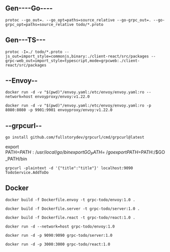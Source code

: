 ## Gen----Go----

`protoc --go_out=. --go_opt=paths=source_relative --go-grpc_out=. --go-grpc_opt=paths=source_relative todo/*.proto`

## Gen---TS---

`protoc -I=./ todo/*.proto --js_out=import_style=commonjs,binary:./client-react/src/packages --grpc-web_out=import_style=typescript,mode=grpcweb:./client-react/src/packages`

## --Envoy--

`docker run -d -v "$(pwd)"/envoy.yaml:/etc/envoy/envoy.yaml:ro --network=host envoyproxy/envoy:v1.22.0`

`docker run -d -v "$(pwd)"/envoy.yaml:/etc/envoy/envoy.yaml:ro -p 8080:8080 -p 9901:9901 envoyproxy/envoy:v1.22.0`

## --grpcurl--

`go install github.com/fullstorydev/grpcurl/cmd/grpcurl@latest`

export PATH=$PATH:/usr/local/go/bin
export GO_PATH=~/go
export PATH=$PATH:/$GO_PATH/bin

`grpcurl -plaintext -d '{"title":"title"}' localhost:9090 TodoService.AddToDo`

## Docker

`docker build -f Dockerfile.envoy -t grpc-todo/envoy:1.0 .`

`docker build -f Dockerfile.server -t grpc-todo/server:1.0 .`

`docker build -f Dockerfile.react -t grpc-todo/react:1.0 .`

`docker run -d --network=host grpc-todo/envoy:1.0`

`docker run -d -p 9090:9090 grpc-todo/server:1.0`

`docker run -d -p 3000:3000 grpc-todo/react:1.0`
